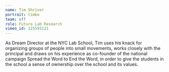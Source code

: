 ```yaml
---
name: Tim Shriver
portrait: timbo
team: off
role: Future Lab Research
vimeo_id: 125593121
---
```


As Dream Director at the NYC Lab School, Tim uses his knack for organizing groups of people into small movements, works closely with the principal and draws on his experience as co-founder of the national campaign Spread the Word to End the Word, in order to give the students in the school a sense of ownership over the school and its values. 